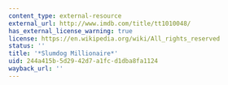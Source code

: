 ```yaml
---
content_type: external-resource
external_url: http://www.imdb.com/title/tt1010048/
has_external_license_warning: true
license: https://en.wikipedia.org/wiki/All_rights_reserved
status: ''
title: '*Slumdog Millionaire*'
uid: 244a415b-5d29-42d7-a1fc-d1dba8fa1124
wayback_url: ''
---
```

